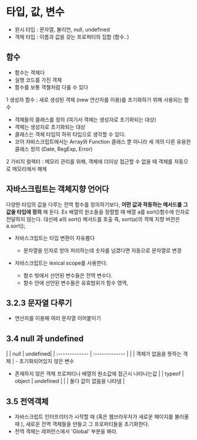 # 타입, 값, 변수

- 원시 타입 : 문자열, 불리언, null, undefined
- 객체 타입 : 이름과 값을 갖는 프로퍼티의 집합 (함수..)


## 함수
- 함수는 객체다
- 실행 코드를 가진 객체
- 함수를 보통 객첼처럼 다룰 수 있다

1 생성자 함수 : 새로 생성된 객체 (new 연산자를 이용)를 초기화하기 위해 사용되는 함수
  - 객체들의 클래스를 정의 (여기서 객체는 생성자로 초기화되는 대상)
  - 객체는 생성자로 초기화되는 대상
  - 클래스는 객체 타입의 하위 타입으로 생각할 수 있다.
  - 코어 자바스크립트에서는 Array와 Function 클래스 뿐 아니라 세 개의 다른 유용한 클래스 정의 (Date, RegExp, Error)

2 가비지 컬렉터 : 메모리 관리를 위해, 객체에 더이상 접근할 수 없을 때 객체를 자동으로 메모리에서 해제

## 자바스크립트는 객체지향 언어다
다양한 타입의 값을 다루는 전역 함수를 정의하기보다, **어떤 값과 작동하는 메서드를 그 값을 타입에 정의** 해 둔다.
Ex 배열의 원소들을 정렬할 때 배열 a를 sort()함수에 인자로 전달하지 않는다. 대신에 a의 sort() 메서드를 호출
즉, sort(a)의 객체 지향 버전은 a.sort();

- 자바스크립트는 타입 변환이 자유롭다
  - 문자열을 인자로 받아 처리하는데 숫자를 넘겼다면 자동으로 문자열로 변경

- 자바스크립트는 lexical scope를 사용한다.
  - 함수 밖에서 선언된 변수들은 전역 변수다.
  - 함수 안에 선언된 변수들은 유효범위가 함수 영역,


## 3.2.3 문자열 다루기
+ 연산자를 이용해 여러 문자열 이어붙이기

## 3.4 null 과 undefined
|             |        null      | undefined|
| :------------- | :------------- |
|        |        객체가 없음을 뜻하는 객체       |  - 초기화되어있지 않은 변수
- 존재하지 않은 객체 프로퍼티나 배열의 원소값에 접근시 나타나는값           |
| typeof | object | undefined |
| | 둘다 값이 없음을 나타냄 |


## 3.5 전역객체
- 자바스크립트 인터프리터가 시작할 때 (혹은 웹브라우저가 새로운 페이지를 불러올때 ), 새로운 전역 객체들을 만들고 그 프로퍼티들을 초기화한다.
- 전역 객체는 레퍼런스에서 'Global' 부분을 봐라.
